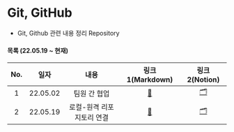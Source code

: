 # Git, GitHub 
- Git, Github 관련 내용 정리 Repository

#### 목록 (22.05.19 ~ 현재)
|No.|일자|내용|링크1(Markdown)|링크2(Notion)|
|:---:|:---:|:---:|:---:|:---:|
|1|22.05.02|팀원 간 협업|[📝](https://github.com/ai-castlemoney/Abt_Git_Github/blob/master/repo_github/README.MD)|[🗂]()|
|2|22.05.19|로컬-원격 리포지토리 연결|[📝](https://github.com/ai-castlemoney/Abt_Git_Github/blob/master/local_remote_connection/README.MD)|[🗂]()|